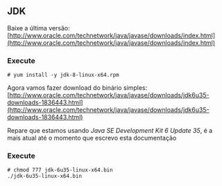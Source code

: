 JDK
---

Baixe a última versão:                     
[http://www.oracle.com/technetwork/java/javase/downloads/index.html](http://www.oracle.com/technetwork/java/javase/downloads/index.html)     
    
### Execute
    # yum install -y jdk-8-linux-x64.rpm

Agora vamos fazer download do binário simples:                
[http://www.oracle.com/technetwork/java/javase/downloads/jdk6u35-downloads-1836443.html](http://www.oracle.com/technetwork/java/javase/downloads/jdk6u35-downloads-1836443.html)
    
Repare que estamos usando _Java SE Development Kit 6 Update 35_, 
é a mais atual até o momento que escrevo esta documentação
    
### Execute 
    # chmod 777 jdk-6u35-linux-x64.bin
    ./jdk-6u35-linux-x64.bin
